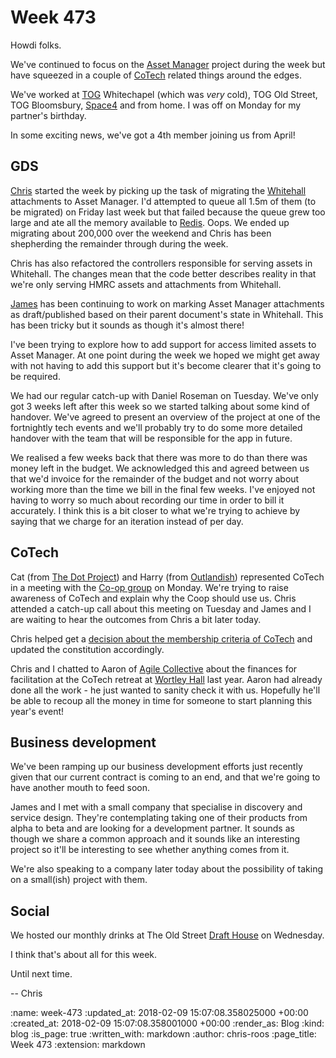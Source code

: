 Week 473
========

Howdi folks.

We've continued to focus on the [Asset Manager][asset-manager] project during the week but have squeezed in a couple of [CoTech][co-tech] related things around the edges.

We've worked at [TOG][the-office-group] Whitechapel (which was _very_ cold), TOG Old Street, TOG Bloomsbury, [Space4][space4] and from home. I was off on Monday for my partner's birthday.

In some exciting news, we've got a 4th member joining us from April!

## GDS

[Chris][chris-lowis] started the week by picking up the task of migrating the [Whitehall][whitehall] attachments to Asset Manager. I'd attempted to queue  all 1.5m of them (to be migrated) on Friday last week but that failed because the queue grew too large and ate all the memory available to [Redis][redis]. Oops. We ended up migrating about 200,000 over the weekend and Chris has been shepherding the remainder through during the week.

Chris has also refactored the controllers responsible for serving assets in Whitehall. The changes mean that the code better describes reality in that we're only serving HMRC assets and attachments from Whitehall.

[James][james-mead] has been continuing to work on marking Asset Manager attachments as draft/published based on their parent document's state in Whitehall. This has been tricky but it sounds as though it's almost there!

I've been trying to explore how to add support for access limited assets to Asset Manager. At one point during the week we hoped we might get away with not having to add this support but it's become clearer that it's going to be required.

We had our regular catch-up with Daniel Roseman on Tuesday. We've only got 3 weeks left after this week so we started talking about some kind of handover. We've agreed to present an overview of the project at one of the fortnightly tech events and we'll probably try to do some more detailed handover with the team that will be responsible for the app in future.

We realised a few weeks back that there was more to do than there was money left in the budget. We acknowledged this and agreed between us that we'd invoice for the remainder of the budget and not worry about working more than the time we bill in the final few weeks. I've enjoyed not having to worry so much about recording our time in order to bill it accurately. I think this is a bit closer to what we're trying to achieve by saying that we charge for an iteration instead of per day.

## CoTech

Cat (from [The Dot Project][the-dot-project]) and Harry (from [Outlandish][outlandish]) represented CoTech in a meeting with the [Co-op group][co-op-group] on Monday. We're trying to raise awareness of CoTech and explain why the Coop should use us. Chris attended a catch-up call about this meeting on Tuesday and James and I are waiting to hear the outcomes from Chris a bit later today.

Chris helped get a [decision about the membership criteria of CoTech][loomio-membership-criteria] and updated the constitution accordingly.

Chris and I chatted to Aaron of [Agile Collective][agile-collective] about the finances for facilitation at the CoTech retreat at [Wortley Hall][wortley-hall] last year. Aaron had already done all the work - he just wanted to sanity check it with us. Hopefully he'll be able to recoup all the money in time for someone to start planning this year's event!

## Business development

We've been ramping up our business development efforts just recently given that our current contract is coming to an end, and that we're going to have another mouth to feed soon.

James and I met with a small company that specialise in discovery and service design. They're contemplating taking one of their products from alpha to beta and are looking for a development partner. It sounds as though we share a common approach and it sounds like an interesting project so it'll be interesting to see whether anything comes from it.

We're also speaking to a company later today about the possibility of taking on a small(ish) project with them.

## Social

We hosted our monthly drinks at The Old Street [Draft House][draft-house] on Wednesday.

I think that's about all for this week.

Until next time.

-- Chris

[agile-collective]: https://agile.coop/
[asset-manager]: https://github.com/alphagov/asset-manager
[chris-lowis]: /chris-lowis
[co-op-group]: https://www.co-operative.coop/
[co-tech]: https://www.coops.tech/
[draft-house]: http://www.drafthouse.co.uk/
[james-mead]: /james-mead
[loomio-membership-criteria]: https://www.loomio.org/p/bHwQzJCp/clarify-implicit-rules-around-uk-based-membership-criteria-to-allow-us-to-ratify-the-first-version-of-the-constitution
[Outlandish]: http://outlandish.com/
[redis]: https://redis.io/
[space4]: http://space4.tech/
[the-dot-project]: http://www.thedotproject.co/
[the-office-group]: http://www.theofficegroup.co.uk/
[whitehall]: http://github.com/alphagov/whitehall
[wortley-hall]: https://www.wortleyhall.org.uk/

:name: week-473
:updated_at: 2018-02-09 15:07:08.358025000 +00:00
:created_at: 2018-02-09 15:07:08.358001000 +00:00
:render_as: Blog
:kind: blog
:is_page: true
:written_with: markdown
:author: chris-roos
:page_title: Week 473
:extension: markdown
